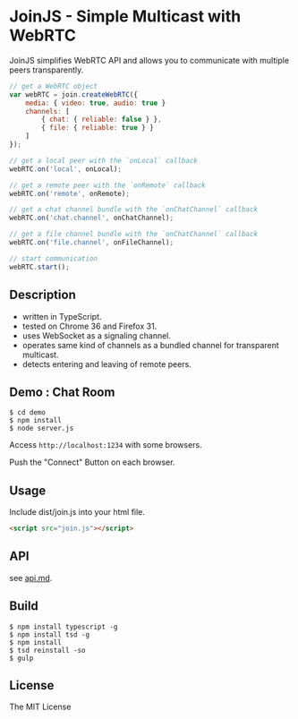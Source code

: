 JoinJS - Simple Multicast with WebRTC
===================================

JoinJS simplifies WebRTC API and allows you to communicate with multiple peers transparently.

```js
// get a WebRTC object
var webRTC = join.createWebRTC({
    media: { video: true, audio: true }
    channels: [
        { chat: { reliable: false } },
        { file: { reliable: true } }
    ]
});

// get a local peer with the `onLocal` callback
webRTC.on('local', onLocal);

// get a remote peer with the `onRemote` callback
webRTC.on('remote', onRemote);

// get a chat channel bundle with the `onChatChannel` callback
webRTC.on('chat.channel', onChatChannel);

// get a file channel bundle with the `onChatChannel` callback
webRTC.on('file.channel', onFileChannel);

// start communication
webRTC.start();
```

Description
-----------

- written in TypeScript.
- tested on Chrome 36 and Firefox 31.
- uses WebSocket as a signaling channel.
- operates same kind of channels as a bundled channel for transparent multicast.
- detects entering and leaving of remote peers.


Demo : Chat Room
----------------

```shell
$ cd demo
$ npm install
$ node server.js
```

Access `http://localhost:1234` with some browsers.

Push the "Connect" Button on each browser.

Usage
-----

Include dist/join.js into your html file.

```html
<script src="join.js"></script>
```

API
---

see [api.md](api.md).

Build
-----

```shell
$ npm install typescript -g
$ npm install tsd -g
$ npm install
$ tsd reinstall -so
$ gulp
```

License
-------

The MIT License
